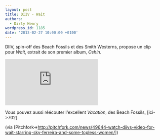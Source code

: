 ```yaml
---
layout: post
title: DIIV - Wait
authors:
  - Dirty Henry
wordpress_id: 1185
date: '2013-02-27 10:00:00 +0100'
---
```

DIIV, spin-off des Beach Fossils et des Smith Westerns, propose un clip pour *Wait*, extrait de son premier album, *Oshin*. 

<div style="max-width: 100%;">
<iframe src="http://player.vimeo.com/video/59966793" frameborder="0" webkitAllowFullScreen mozallowfullscreen allowFullScreen></iframe>
</div>

Vous pouvez aussi réécouter l'excellent *Vacation*, des Beach Fossils, [ici->702]. 

(via [Pitchfork->http://pitchfork.com/news/49644-watch-diivs-video-for-wait-starring-sky-ferreira-and-some-topless-women/])

